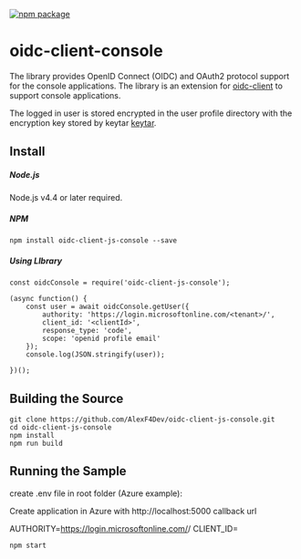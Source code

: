 [![npm package](https://badge.fury.io/js/oidc-client-console.svg)](https://www.npmjs.com/package/oidc-client-console)

# oidc-client-console

The library provides OpenID Connect (OIDC) and OAuth2 protocol support for the console applications. 
The library is an extension for [oidc-client](https://www.npmjs.com/package/oidc-client) to support console applications.

The logged in user is stored encrypted in the user profile directory with the encryption key stored by keytar [keytar](https://www.npmjs.com/package/keytar).


## Install

##### Node.js

Node.js v4.4 or later required.

##### NPM

`npm install oidc-client-js-console --save`

##### Using LIbrary
```
const oidcConsole = require('oidc-client-js-console');

(async function() {
    const user = await oidcConsole.getUser({
        authority: 'https://login.microsoftonline.com/<tenant>/',
        client_id: '<clientId>',
        response_type: 'code',
        scope: 'openid profile email'
    });
    console.log(JSON.stringify(user));

})();
```

## Building the Source

```
git clone https://github.com/AlexF4Dev/oidc-client-js-console.git
cd oidc-client-js-console
npm install
npm run build
```

## Running the Sample

create .env file in root folder (Azure example): 

Create application in Azure with http://localhost:5000 callback url

AUTHORITY=https://login.microsoftonline.com/<tenant>/
CLIENT_ID=<clientId>

`npm start`

